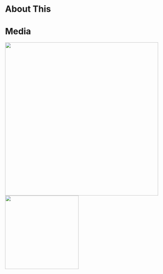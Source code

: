 # About This

# Media
<div style={display: 'in-line'}>
<img src="https://user-images.githubusercontent.com/76229106/135133955-a92207a7-95a7-432f-b867-fb67432ee86e.jpg" width=500px/>
<img src="https://user-images.githubusercontent.com/76229106/135133976-658df022-fc12-4405-8d41-2d44d4d9eb08.jpg" width=240px/>
</div?
